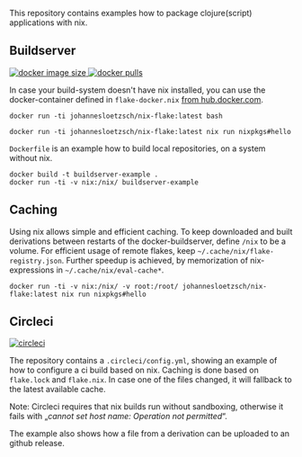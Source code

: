 This repository contains examples how to package clojure(script) applications with nix.

## Buildserver

[
![docker image size](https://img.shields.io/docker/image-size/johannesloetzsch/nix-flake.svg)
![docker pulls](https://img.shields.io/docker/pulls/johannesloetzsch/nix-flake.svg)
](https://hub.docker.com/repository/docker/johannesloetzsch/nix-flake)

In case your build-system doesn't have nix installed, you can use the docker-container defined in `flake-docker.nix` [from hub.docker.com](https://hub.docker.com/repository/docker/johannesloetzsch/nix-flake).

```shell
docker run -ti johannesloetzsch/nix-flake:latest bash

docker run -ti johannesloetzsch/nix-flake:latest nix run nixpkgs#hello
```

`Dockerfile` is an example how to build local repositories, on a system without nix.


```shell
docker build -t buildserver-example .
docker run -ti -v nix:/nix/ buildserver-example
```

## Caching

Using nix allows simple and efficient caching. To keep downloaded and built derivations between restarts of the docker-buildserver, define `/nix` to be a volume. 
For efficient usage of remote flakes, keep `~/.cache/nix/flake-registry.json`. Further speedup is achieved, by memorization of nix-expressions in `~/.cache/nix/eval-cache*`.

```shell
docker run -ti -v nix:/nix/ -v root:/root/ johannesloetzsch/nix-flake:latest nix run nixpkgs#hello
```

## Circleci

[![circleci](https://circleci.com/gh/johannesloetzsch/nix-docker-cljc.svg?style=shield)](https://app.circleci.com/pipelines/github/johannesloetzsch/nix-docker-cljc)

The repository contains a `.circleci/config.yml`, showing an example of how to configure a ci build based on nix.
Caching is done based on `flake.lock` and `flake.nix`. In case one of the files changed, it will fallback to the latest available cache.

Note: Circleci requires that nix builds run without sandboxing, otherwise it fails with „_cannot set host name: Operation not permitted_“.

The example also shows how a file from a derivation can be uploaded to an github release.
